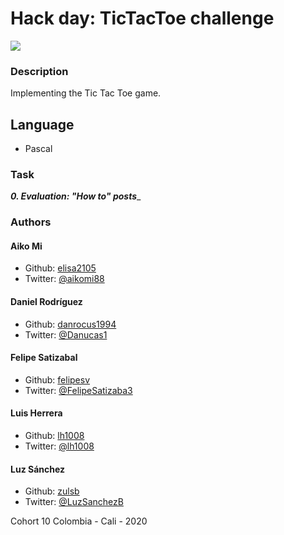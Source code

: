 # Hack day: TicTacToe challenge
![](https://upload.wikimedia.org/wikipedia/commons/7/7d/Tic-tac-toe-animated.gif)

### Description
Implementing the Tic Tac Toe game.

## Language

* Pascal

### Task

_**0. Evaluation: "How to" posts**__

### Authors
#### Aiko Mi
- Github: [elisa2105](https://github.com/elisa2105)
- Twitter: [@aikomi88](https://twitter.com/aikomi88)
#### Daniel Rodríguez
- Github: [danrocus1994](https://github.com/danrocus1994)
- Twitter: [@Danucas1](https://twitter.com/Danucas1)
#### Felipe Satizabal
- Github: [felipesv](https://github.com/felipesv)
- Twitter: [@FelipeSatizaba3](https://twitter.com/FelipeSatizaba3)
#### Luis Herrera
- Github: [lh1008](https://github.com/lh1008)
- Twitter: [@lh1008](https://twitter.com/lh1008)
#### Luz Sánchez
- Github: [zulsb](https://github.com/zulsb)
- Twitter: [@LuzSanchezB](https://twitter.com/LuzSanchezB)

Cohort 10
Colombia - Cali - 2020

